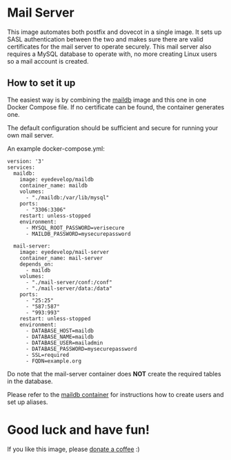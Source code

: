 # Mail Server
This image automates both postfix and dovecot in a single image. It sets up SASL
authentication between the two and makes sure there are valid certificates for
the mail server to operate securely. This mail server also requires a MySQL database
to operate with, no more creating Linux users so a mail account is created.

## How to set it up
The easiest way is by combining the [maildb](https://hub.docker.com/r/eyedevelop/maildb) image
and this one in one Docker Compose file. If no certificate can be found, the container generates one.

The default configuration should be sufficient and secure for running your own mail server.

An example docker-compose.yml:
```
version: '3'
services:
  maildb:
    image: eyedevelop/maildb
    container_name: maildb
    volumes:
      - "./maildb:/var/lib/mysql"
    ports:
      - "3306:3306"
    restart: unless-stopped
    environment:
      - MYSQL_ROOT_PASSWORD=verisecure
      - MAILDB_PASSWORD=mysecurepassword

  mail-server:
    image: eyedevelop/mail-server
    container_name: mail-server
    depends_on:
      - maildb
    volumes:
      - "./mail-server/conf:/conf"
      - "./mail-server/data:/data"
    ports:
      - "25:25"
      - "587:587"
      - "993:993"
    restart: unless-stopped
    environment:
      - DATABASE_HOST=maildb
      - DATABASE_NAME=maildb
      - DATABASE_USER=mailadmin
      - DATABASE_PASSWORD=mysecurepassword
      - SSL=required
      - FQDN=example.org
```

Do note that the mail-server container does **NOT** create the
required tables in the database.

Please refer to the [maildb container](https://hub.docker.com/r/eyedevelop/maildb)
for instructions how to create users and set up aliases.

# Good luck and have fun!
If you like this image, please [donate a coffee](https://paypal.me/eyegaming2) :)
